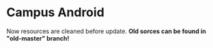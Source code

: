 Campus Android
====

Now resources are cleaned before update. <b>Old sorces can be found in "old-master" branch!</b>
